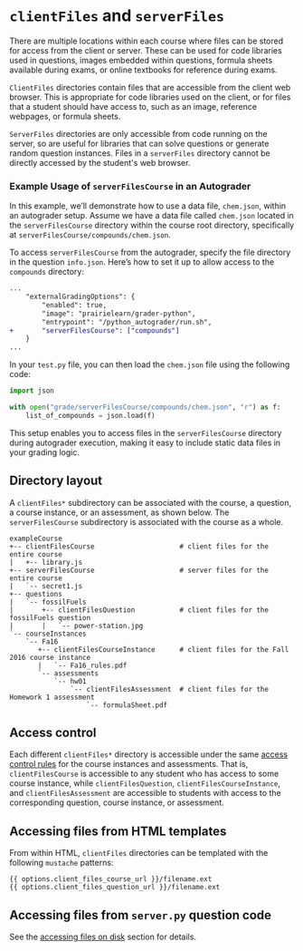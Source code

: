 # `clientFiles` and `serverFiles`

There are multiple locations within each course where files can be stored for access from the client or server. These can be used for code libraries used in questions, images embedded within questions, formula sheets available during exams, or online textbooks for reference during exams.

`ClientFiles` directories contain files that are accessible from the client web browser. This is appropriate for code libraries used on the client, or for files that a student should have access to, such as an image, reference webpages, or formula sheets.

`ServerFiles` directories are only accessible from code running on the server, so are useful for libraries that can solve questions or generate random question instances. Files in a `serverFiles` directory cannot be directly accessed by the student's web browser.

### Example Usage of `serverFilesCourse` in an Autograder

In this example, we’ll demonstrate how to use a data file, `chem.json`, within an autograder setup. Assume we have a data file called `chem.json` located in the `serverFilesCourse` directory within the course root directory, specifically at `serverFilesCourse/compounds/chem.json`.

To access `serverFilesCourse` from the autograder, specify the file directory in the question `info.json`. Here’s how to set it up to allow access to the `compounds` directory:

```diff
...
    "externalGradingOptions": {
        "enabled": true,
        "image": "prairielearn/grader-python",
        "entrypoint": "/python_autograder/run.sh",
+       "serverFilesCourse": ["compounds"]
    }
...
```

In your `test.py` file, you can then load the `chem.json` file using the following code:

```python
import json

with open("grade/serverFilesCourse/compounds/chem.json", "r") as f:
    list_of_compounds = json.load(f)
```

This setup enables you to access files in the `serverFilesCourse` directory during autograder execution, making it easy to include static data files in your grading logic.

## Directory layout

A `clientFiles*` subdirectory can be associated with the course, a question, a course instance, or an assessment, as shown below. The `serverFilesCourse` subdirectory is associated with the course as a whole.

```text
exampleCourse
+-- clientFilesCourse                     # client files for the entire course
|   +-- library.js
+-- serverFilesCourse                     # server files for the entire course
|   `-- secret1.js
+-- questions
|   `-- fossilFuels
|       +-- clientFilesQuestion           # client files for the fossilFuels question
|       |   `-- power-station.jpg
`-- courseInstances
    `-- Fa16
       +-- clientFilesCourseInstance      # client files for the Fall 2016 course instance
       |   `-- Fa16_rules.pdf
       `-- assessments
           `-- hw01
               `-- clientFilesAssessment  # client files for the Homework 1 assessment
                   `-- formulaSheet.pdf
```

## Access control

Each different `clientFiles*` directory is accessible under the same [access control rules](accessControl.md) for the course instances and assessments. That is, `clientFilesCourse` is accessible to any student who has access to some course instance, while `clientFilesQuestion`, `clientFilesCourseInstance`, and `clientFilesAssessment` are accessible to students with access to the corresponding question, course instance, or assessment.

## Accessing files from HTML templates

From within HTML, `clientFiles` directories can be templated with the following `mustache` patterns:

```text
{{ options.client_files_course_url }}/filename.ext
{{ options.client_files_question_url }}/filename.ext
```

## Accessing files from `server.py` question code

See the [accessing files on disk](question.md#accessing-files-on-disk) section for details.
